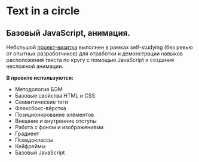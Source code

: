 # Text in a circle
## Базовый JavaScript, анимация.

Небольшой [проект-визитка](https://marinaprivalova.github.io/rotate-text/) выполнен в рамках self-studying (без ревью от опытных разработчиков) для отработки и демонстрации навыков расположения текста по кругу с помощью JavaScript и создания несложной анимации.

**В проекте используются:**
* Методология БЭМ
* Базовые свойства HTML и CSS
* Семантические теги
* Флексбокс-вёрстка
* Позиционирование элементов
* Внешние и внутренние отступы
* Работа с фоном и изображениями
* Градиент
* Псевдоклассы
* Кейфреймы
* Базовый JavaScript
